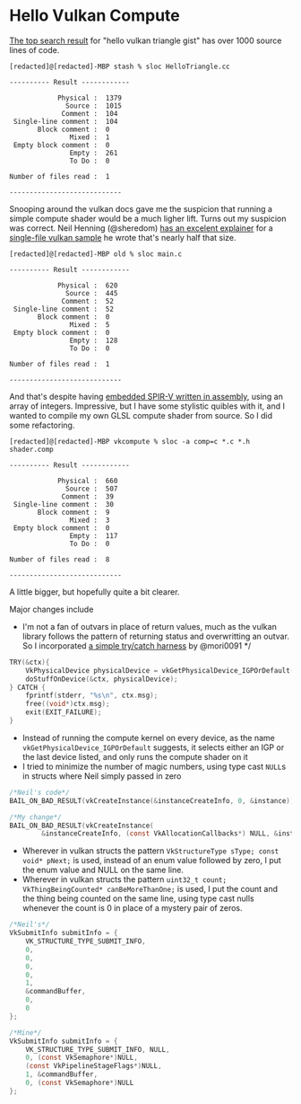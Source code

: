# Hello Vulkan Compute

[The top search result](https://gist.github.com/Overv/7ac07356037592a121225172d7d78f2d) 
for "hello vulkan triangle gist" has over 1000 source lines of code.

```text
[redacted]@[redacted]-MBP stash % sloc HelloTriangle.cc 

---------- Result ------------

            Physical :  1379
              Source :  1015
             Comment :  104
 Single-line comment :  104
       Block comment :  0
               Mixed :  1
 Empty block comment :  0
               Empty :  261
               To Do :  0

Number of files read :  1

----------------------------
```

Snooping around the vulkan docs gave me the suspicion that running a simple compute shader would be a much ligher lift. Turns out my suspicion was correct. Neil Henning (@sheredom) [has an excelent explainer](https://www.duskborn.com/posts/a-simple-vulkan-compute-example/) for a [single-file vulkan sample](https://www.duskborn.com/posts/a-simple-vulkan-compute-example/) he wrote that's nearly half that size.

```text
[redacted]@[redacted]-MBP old % sloc main.c 

---------- Result ------------

            Physical :  620
              Source :  445
             Comment :  52
 Single-line comment :  52
       Block comment :  0
               Mixed :  5
 Empty block comment :  0
               Empty :  128
               To Do :  0

Number of files read :  1

----------------------------
```

And that's despite having [embedded SPIR-V written in assembly](https://gist.github.com/sheredom/523f02bbad2ae397d7ed255f3f3b5a7f#file-vkcomputesample-L310), using an array of integers. Impressive, but I have some stylistic quibles with it, and I wanted to compile my own GLSL compute shader from source. So I did some refactoring.

```text
[redacted]@[redacted]-MBP vkcompute % sloc -a comp=c *.c *.h shader.comp

---------- Result ------------

            Physical :  660
              Source :  507
             Comment :  39
 Single-line comment :  30
       Block comment :  9
               Mixed :  3
 Empty block comment :  0
               Empty :  117
               To Do :  0

Number of files read :  8

----------------------------
```

A little bigger, but hopefully quite a bit clearer.

Major changes include
* I'm not a fan of outvars in place of return values, much as the vulkan library follows the pattern of returning status and overwritting an outvar. So I incorporated [a simple try/catch harness](https://gist.github.com/mori0091/45b275f61ac802fcabe7fb5dede7ca73) by @mori0091 */

```c
TRY(&ctx){
    VkPhysicalDevice physicalDevice = vkGetPhysicalDevice_IGPOrDefault(instance);
    doStuffOnDevice(&ctx, physicalDevice);
} CATCH {
    fprintf(stderr, "%s\n", ctx.msg);
    free((void*)ctx.msg);
    exit(EXIT_FAILURE);
}
```
* Instead of running the compute kernel on every device, as the name `vkGetPhysicalDevice_IGPOrDefault` suggests, it selects either an IGP or the last device listed, and only runs the compute shader on it
* I tried to minimize the number of magic numbers, using type cast `NULL`s in structs where Neil simply passed in zero
```c
/*Neil's code*/
BAIL_ON_BAD_RESULT(vkCreateInstance(&instanceCreateInfo, 0, &instance));

/*My change*/
BAIL_ON_BAD_RESULT(vkCreateInstance(
        &instanceCreateInfo, (const VkAllocationCallbacks*) NULL, &instance));
```
* Wherever in vulkan structs the pattern `VkStructureType sType; const void* pNext;` is used, instead of an enum value followed by zero, I put the enum value and NULL on the same line.
* Wherever in vulkan structs the pattern `uint32_t count; VkThingBeingCounted* canBeMoreThanOne;` is used, I put the count and the thing being counted on the same line, using type cast nulls whenever the count is 0 in place of a mystery pair of zeros.
```c
/*Neil's*/
VkSubmitInfo submitInfo = {
    VK_STRUCTURE_TYPE_SUBMIT_INFO,
    0,
    0,
    0,
    0,
    1,
    &commandBuffer,
    0,
    0
};

/*Mine*/
VkSubmitInfo submitInfo = {
    VK_STRUCTURE_TYPE_SUBMIT_INFO, NULL,
    0, (const VkSemaphore*)NULL,
    (const VkPipelineStageFlags*)NULL,
    1, &commandBuffer,
    0, (const VkSemaphore*)NULL
};
```

